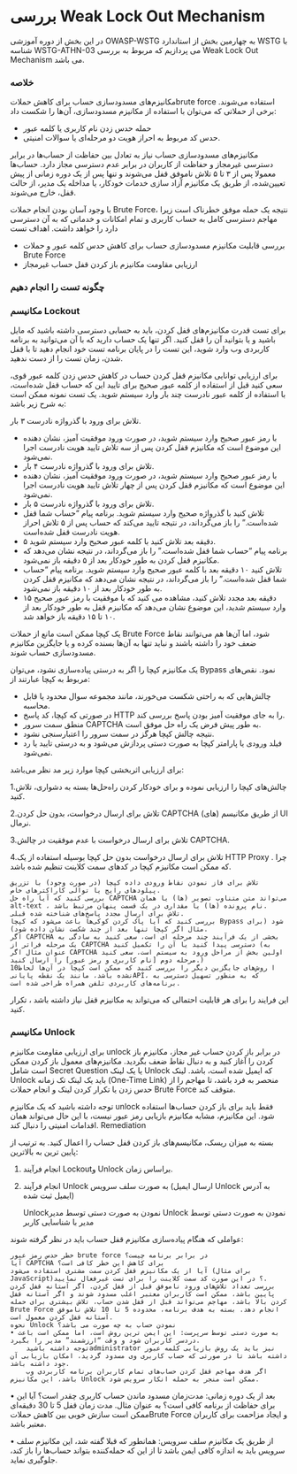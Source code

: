 # بررسی Weak Lock Out Mechanism

در این بخش از دوره آموزشی OWASP-WSTG به چهارمین بخش از استاندارد WSTG با شناسه WSTG-ATHN-03 می پردازیم که مربوط به بررسی Weak Lock Out Mechanism می باشد.

### خلاصه

مکانیزم‌های مسدودسازی حساب برای کاهش حملاتbrute force استفاده می‌شوند. برخی از حملاتی که می‌توان با استفاده از مکانیزم مسدودسازی، آن‌ها را شکست داد:

* حمله حدس زدن نام کاربری یا کلمه عبور
* حدس کد مربوط به احراز هویت دو مرحله‌ای یا سوالات امنیتی.

مکانیزم‌های مسدودسازی حساب نیاز به تعادل بین حفاظت از حساب‌ها در برابر دسترسی غیرمجاز و حفاظت از کاربران در برابر عدم دسترسی مجاز دارد. حساب‌ها معمولا پس از ۳ تا ۵ تلاش ناموفق قفل می‌شوند و تنها پس از یک دوره زمانی از پیش تعیین‌شده، از طریق یک مکانیزم آزاد سازی خدمات خودکار، یا مداخله یک مدیر، از حالت قفل، خارج می‌شوند.

با وجود آسان بودن انجام حملات Brute Force، نتیجه یک حمله موفق خطرناک است زیرا مهاجم دسترسی کامل به حساب کاربری و تمام امکانات و خدماتی که به آن دسترسی دارد را خواهد داشت.
اهداف تست

* بررسی قابلیت مکانیزم مسدودسازی حساب برای کاهش حدس کلمه عبور و حملات Brute Force
* ارزیابی مقاومت مکانیزم باز کردن قفل حساب غیرمجاز

### چگونه تست را انجام دهیم

### مکانیسم Lockout

برای تست قدرت مکانیزم‌های قفل کردن، باید به حسابی دسترسی داشته باشید که مایل باشید و یا بتوانید آن را قفل کنید. اگر تنها یک حساب دارید که با آن می‌توانید به برنامه کاربردی وب وارد شوید، این تست را در پایان برنامه تست خود انجام دهید تا با قفل شدن، زمان تست را از دست ندهید.

برای ارزیابی توانایی مکانیزم قفل کردن حساب در کاهش حدس زدن کلمه عبور قوی، سعی کنید قبل از استفاده از کلمه عبور صحیح برای تایید این که حساب قفل شده‌است، با استفاده از کلمه عبور نادرست چند بار وارد سیستم شوید. یک تست نمونه ممکن است به شرح زیر باشد:

تلاش برای ورود با گذرواژه نادرست ۳ بار.
* با رمز عبور صحیح وارد سیستم شوید، در صورت ورود موفقیت آمیز، نشان دهنده این موضوع است که مکانیزم قفل کردن پس از سه تلاش تایید هویت نادرست اجرا نمی‌شود.
* تلاش برای ورود با گذرواژه نادرست ۴ بار.
* با رمز عبور صحیح وارد سیستم شوید، در صورت ورود موفقیت آمیز، نشان دهنده این موضوع است که مکانیزم قفل کردن پس از چهار تلاش تایید هویت نادرست اجرا نمی‌شود.
* تلاش برای ورود با گذرواژه نادرست ۵ بار.
* تلاش کنید با گذرواژه صحیح وارد سیستم شوید. برنامه پیام “حساب شما قفل شده‌است.” را باز می‌گرداند، در نتیجه تایید می‌کند که حساب پس از ۵ تلاش احراز هویت نادرست قفل شده‌است.
* ۵ دقیقه بعد تلاش کنید با کلمه عبور صحیح وارد سیستم شوید.
* برنامه پیام “حساب شما قفل شده‌است.” را باز می‌گرداند، در نتیجه نشان می‌دهد که مکانیزم قفل کردن به طور خودکار بعد از ۵ دقیقه باز نمی‌شود.
* تلاش کنید ۱۰ دقیقه بعد با کلمه عبور صحیح وارد سیستم شوید. برنامه پیام “حساب شما قفل شده‌است.” را باز می‌گرداند، در نتیجه نشان می‌دهد که مکانیزم قفل کردن به طور خودکار بعد از ۱۰ دقیقه باز نمی‌شود.
* ۱۵ دقیقه بعد مجدد تلاش کنید، مشاهده می کنید که با موفقیت با رمز عبور صحیح وارد سیستم شدید، این موضوع نشان می‌دهد که مکانیزم قفل به طور خودکار بعد از ۱۰ تا ۱۵ دقیقه باز خواهد شد.

یک کپچا ممکن است مانع از حملات Brute Force شود، اما آن‌ها هم می‌توانند نقاط ضعف خود را داشته باشند و نباید تنها به آن‌ها بسنده کرده و یا جایگزین مکانیزم مسدودسازی حساب شوند.

یک مکانیزم کپچا را اگر به درستی پیاده‌سازی نشود، می‌توان Bypass نمود. نقص‌های مربوط به کپچا عبارتند از:

* چالش‌هایی که به راحتی شکست می‌خورند، مانند مجموعه سوال محدود یا قابل محاسبه.
* در صورتی که کپچا، کد پاسخ HTTP را به جای موفقیت آمیز بودن پاسخ بررسی کند.
* منطق سمت سرور CAPTCHA به طور پیش فرض یک راه حل موفق است.
* نتیجه چالش کپچا هرگز در سمت سرور را اعتبارسنجی نشود.
* فیلد ورودی یا پارامتر کپچا به صورت دستی پردازش می‌شود و به درستی تایید یا رد نمی‌شود.

برای ارزیابی اثربخشی کپچا موارد زیر مد نظر می‌باشد:

1.چالش‌های کپچا را ارزیابی نموده و برای خودکار کردن راه‌حل‌ها بسته به دشواری، تلاش کنید.

2.تلاش برای ارسال درخواست، بدون حل کردن CAPTCHA از طریق مکانیسم (‏های)‏ UI نرمال.

3.تلاش برای ارسال درخواست با عدم موفقیت در چالش CAPTCHA.

4.تلاش برای ارسال درخواست بدون حل کپچا بوسیله استفاده از یک HTTP Proxy . چرا که ممکن است مکانیزم کپچا در کدهای سمت کلاینت تنظیم شده باشد.

    تلاش برای فاز نمودن نقاط ورودی داده کپچا (‏در صورت وجود)‏ با تزریق پیلودهای رایج یا توالی کاراکترهای خاص.
    بررسی کنید که آیا راه حل CAPTCHA می‌تواند متن متناوب تصویر (ها) یا همان alt-text ، نام پرونده (ها) یا مقداری در یک قسمت پنهان مرتبط باشد.
    تلاش برای ارسال مجدد پاسخ‌های شناخته شده قبلی.
    بررسی کنید که آیا پاک کردن کوکی‌ها باعث می‌شود که کپچا Bypass شود (‏برای مثال اگر کپچا تنها بعد از چند شکست نشان داده شود)‏.
    اگر CAPTCHA بخشی از یک فرآیند چند مرحله ای است، سعی کنید به سادگی به یک مرحله فراتر از CAPTCHA دسترسی پیدا کنید یا آن را تکمیل کنید (به عنوان مثال اگر CAPTCHA اولین بخش از مراحل ورود به سیستم است، سعی کنید مرحله دوم [نام کاربری و رمز عبور] را ارسال کنید.)
    10ا روش‌های جایگزین دیگر را بررسی کنید که ممکن است کپچا در آن‌ها لحاظ نشده باشد، مانند یک نقطه پایانیAPI، که به منظور تسهیل دسترسی به برنامه‌های کاربردی تلفن همراه طراحی شده است.

این فرایند را برای هر قابلیت احتمالی که می‌تواند به مکانیزم قفل نیاز داشته باشد ، تکرار کنید.

### مکانیسم Unlock

برای ارزیابی مقاومت مکانیزم unlock در برابر باز کردن حساب غیر مجاز، مکانیزم باز کردن را آغاز کنید و به دنبال نقاط ضعف بگردید. مکانیزم‌های معمول باز کردن ممکن است شامل Secret Question یا یک لینک Unlock که ایمیل شده است، باشد. لینک Unlock باید یک لینک تک زمانه (One-Time Link) منحصر به فرد باشد، تا مهاجم را از حدس زدن یا تکرار کردن لینک و انجام حملات Brute Force متوقف کند.

توجه داشته باشید که یک مکانیزم unlock فقط باید برای باز کردن حساب‌ها استفاده شود. این مکانیزم، مشابه مکانیزم بازیابی رمز عبور نیست، با این حال می‌تواند همان اقدامات امنیتی را دنبال کند.
Remediation

بسته به میزان ریسک، مکانیسم‌های باز کردن قفل حساب را اعمال کنید. به ترتیب از پایین ترین به بالاترین:

1. انجام فرآیند Lockoutو Unlock براساس زمان.
2. انجام فرآیند Unlock به صورت سلف سرویس (ارسال ایمیل Unlock به آدرس ایمیل ثبت شده)

    Unlockنمودن به صورت دستی توسط مدیر
    Unlock نمودن به صورت دستی توسط مدیر با شناسایی کاربر

عواملی که هنگام پیاده‌سازی مکانیزم قفل حساب باید در نظر گرفته شوند:

    خطر حدس رمز عبور brute force در برابر برنامه چیست؟
    آیا CAPTCHA برای کاهش این خطر کافی است؟
    آیا از یک مکانیزم قفل کردن سمت مشتری استفاده می‌شود (برای مثال JavaScript)‏؟ در این صورت کد سمت کلاینت را برای تست غیرفعال نمایید.
    بررسی تعداد تلاش‌های ورود ناموفق قبل از قفل کردن. اگر آستانه قفل کردن پایین باشد، ممکن است کاربران معتبر اغلب مسدود شوند و اگر آستانه قفل کردن بالا باشد، مهاجم می‌تواند قبل از قفل شدن حساب، تلاش بیشتری برای حمله Brute Force انجام دهد. بسته به هدف برنامه، محدوده 5 تا 10 تلاش ناموفق آستانه قفل کردن معمول است.
    نحوه Unlock نمودن حساب به چه صورت می باشد؟
    • به صورت دستی توسط سرپرست: این ایمن ترین روش است، اما ممکن است باعث دردسر کاربران شود و وقت “ارزشمند” مدیر را بگیرد.
        توجه داشته باشیدadministrator نیز باید یک روش بازیابی کلمه عبور داشته باشد تا در صورتی که حساب کاربری وی مسدود گردید، امکان بازیابی آن جود داشته باشد.
        اگر هدف مهاجم قفل کردن حساب‌های تمام کاربران برنامه کاربردی وب باشد، این مکانیزم Unlock ممکن است منجر به حمله انکار سرویس شود.

• بعد از یک دوره زمانی: مدت‌زمان مسدود ماندن حساب کاربری چقدر است؟ آیا این برای حفاظت از برنامه کافی است؟ به عنوان مثال. مدت زمان قفل 5 تا 30 دقیقه‌ای ممکن است سازش خوبی بین کاهش حملاتBrute Force و ایجاد مزاحمت برای کاربران معتبر باشد.

• از طریق یک مکانیزم سلف سرویس: همانطور که قبلا گفته شد، این مکانیزم سلف سرویس باید به اندازه کافی ایمن باشد تا از این که حمله‌کننده بتواند حساب‌ها را باز کند، جلوگیری نماید. 
